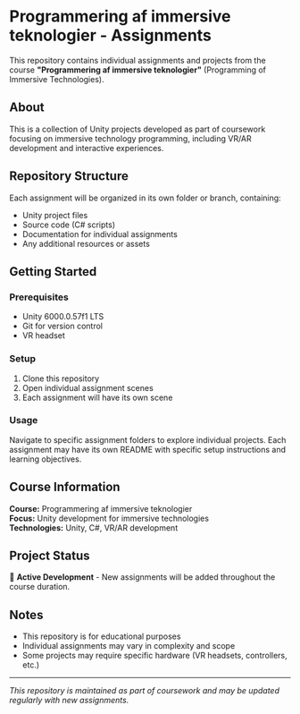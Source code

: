 # Programmering af immersive teknologier - Assignments

This repository contains individual assignments and projects from the course **"Programmering af immersive teknologier"** (Programming of Immersive Technologies).

## About

This is a collection of Unity projects developed as part of coursework focusing on immersive technology programming, including VR/AR development and interactive experiences.

## Repository Structure

Each assignment will be organized in its own folder or branch, containing:
- Unity project files
- Source code (C# scripts)
- Documentation for individual assignments
- Any additional resources or assets

## Getting Started

### Prerequisites
- Unity 6000.0.57f1 LTS
- Git for version control
- VR headset

### Setup
1. Clone this repository
2. Open individual assignment scenes
3. Each assignment will have its own scene

### Usage
Navigate to specific assignment folders to explore individual projects. Each assignment may have its own README with specific setup instructions and learning objectives.

## Course Information

**Course:** Programmering af immersive teknologier  
**Focus:** Unity development for immersive technologies  
**Technologies:** Unity, C#, VR/AR development

## Project Status

🚧 **Active Development** - New assignments will be added throughout the course duration.

## Notes

- This repository is for educational purposes
- Individual assignments may vary in complexity and scope
- Some projects may require specific hardware (VR headsets, controllers, etc.)

---

*This repository is maintained as part of coursework and may be updated regularly with new assignments.*
